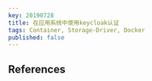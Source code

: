 ```yaml
---
key: 20190728
title: 在应用系统中使用keycloak认证
tags: Container, Storage-Driver, Docker
published: false
---
```


## References

[](https://docs.docker.com/storage/storagedriver/)
